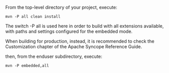 From the top-level directory of your project, execute:

`mvn -P all clean install`

The switch -P all is used here in order to build with all extensions available, with paths and settings configured for the embedded mode.

When building for production, instead, it is recommended to check the Customization chapter of the Apache Syncope Reference Guide.

then, from the enduser subdirectory, execute:

`mvn -P embedded,all`